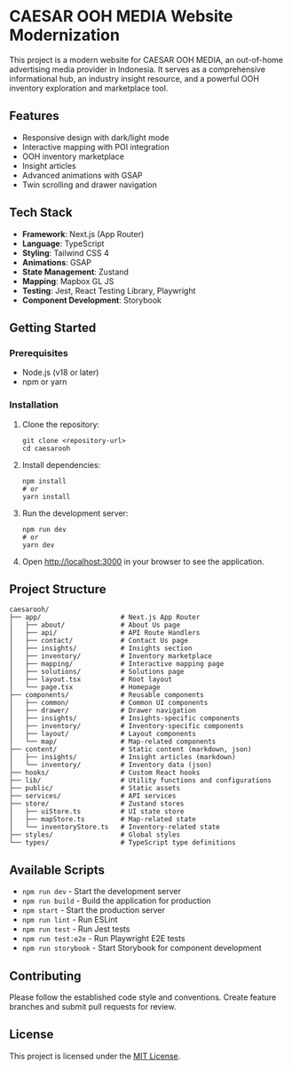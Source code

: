 # CAESAR OOH MEDIA Website Modernization

This project is a modern website for CAESAR OOH MEDIA, an out-of-home advertising media provider in Indonesia. It serves as a comprehensive informational hub, an industry insight resource, and a powerful OOH inventory exploration and marketplace tool.

## Features

- Responsive design with dark/light mode
- Interactive mapping with POI integration
- OOH inventory marketplace
- Insight articles
- Advanced animations with GSAP
- Twin scrolling and drawer navigation

## Tech Stack

- **Framework**: Next.js (App Router)
- **Language**: TypeScript
- **Styling**: Tailwind CSS 4
- **Animations**: GSAP
- **State Management**: Zustand
- **Mapping**: Mapbox GL JS
- **Testing**: Jest, React Testing Library, Playwright
- **Component Development**: Storybook

## Getting Started

### Prerequisites

- Node.js (v18 or later)
- npm or yarn

### Installation

1. Clone the repository:
   ```
   git clone <repository-url>
   cd caesarooh
   ```

2. Install dependencies:
   ```
   npm install
   # or
   yarn install
   ```

3. Run the development server:
   ```
   npm run dev
   # or
   yarn dev
   ```

4. Open [http://localhost:3000](http://localhost:3000) in your browser to see the application.

## Project Structure

```
caesarooh/
├── app/                    # Next.js App Router
│   ├── about/              # About Us page
│   ├── api/                # API Route Handlers
│   ├── contact/            # Contact Us page
│   ├── insights/           # Insights section
│   ├── inventory/          # Inventory marketplace
│   ├── mapping/            # Interactive mapping page
│   ├── solutions/          # Solutions page
│   ├── layout.tsx          # Root layout
│   └── page.tsx            # Homepage
├── components/             # Reusable components
│   ├── common/             # Common UI components
│   ├── drawer/             # Drawer navigation
│   ├── insights/           # Insights-specific components
│   ├── inventory/          # Inventory-specific components
│   ├── layout/             # Layout components
│   └── map/                # Map-related components
├── content/                # Static content (markdown, json)
│   ├── insights/           # Insight articles (markdown)
│   └── inventory/          # Inventory data (json)
├── hooks/                  # Custom React hooks
├── lib/                    # Utility functions and configurations
├── public/                 # Static assets
├── services/               # API services
├── store/                  # Zustand stores
│   ├── uiStore.ts          # UI state store
│   ├── mapStore.ts         # Map-related state
│   └── inventoryStore.ts   # Inventory-related state
├── styles/                 # Global styles
└── types/                  # TypeScript type definitions
```

## Available Scripts

- `npm run dev` - Start the development server
- `npm run build` - Build the application for production
- `npm start` - Start the production server
- `npm run lint` - Run ESLint
- `npm run test` - Run Jest tests
- `npm run test:e2e` - Run Playwright E2E tests
- `npm run storybook` - Start Storybook for component development

## Contributing

Please follow the established code style and conventions. Create feature branches and submit pull requests for review.

## License

This project is licensed under the [MIT License](LICENSE). 